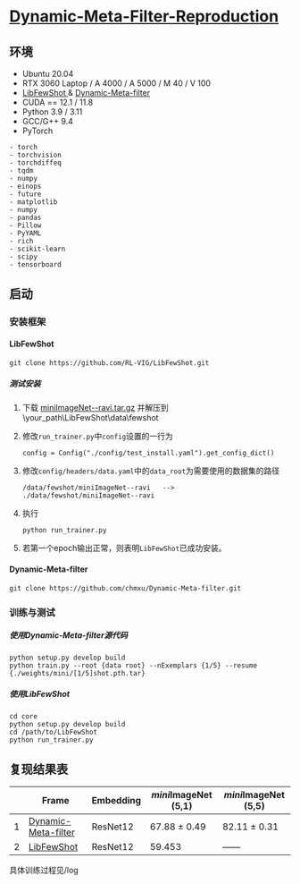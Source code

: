 # [Dynamic-Meta-Filter-Reproduction](https://github.com/ZYXinnn/Dynamic-Meta-Filter-Reproduction)

## 环境

- Ubuntu 20.04
- RTX 3060 Laptop / A 4000 / A 5000 / M 40 / V 100
- [LibFewShot ](https://github.com/RL-VIG/LibFewShot)& [Dynamic-Meta-filter](https://github.com/chmxu/Dynamic-Meta-filter)
- CUDA == 12.1 / 11.8
- Python 3.9 / 3.11
- GCC/G++ 9.4
- PyTorch


```
- torch
- torchvision
- torchdiffeq
- tqdm
- numpy
- einops
- future
- matplotlib
- numpy
- pandas
- Pillow
- PyYAML
- rich
- scikit-learn
- scipy
- tensorboard
```

## 启动

### 安装框架

#### LibFewShot

```
git clone https://github.com/RL-VIG/LibFewShot.git
```

##### 测试安装

1. 下载 [miniImageNet--ravi.tar.gz](https://box.nju.edu.cn/d/7f6c5bd7cfaf4b019c34/) 并解压到 \your_path\LibFewShot\data\fewshot

2. 修改`run_trainer.py`中`config`设置的一行为

   ```
   config = Config("./config/test_install.yaml").get_config_dict()
   ```

3. 修改`config/headers/data.yaml`中的`data_root`为需要使用的数据集的路径

   ```
   /data/fewshot/miniImageNet--ravi   -->    ./data/fewshot/miniImageNet--ravi
   ```

4. 执行

   ```
   python run_trainer.py
   ```

5. 若第一个epoch输出正常，则表明`LibFewShot`已成功安装。

#### Dynamic-Meta-filter

```
git clone https://github.com/chmxu/Dynamic-Meta-filter.git
```

### 训练与测试

##### 使用Dynamic-Meta-filter源代码

```
python setup.py develop build
python train.py --root {data root} --nExemplars {1/5} --resume {./weights/mini/[1/5]shot.pth.tar}
```

##### 使用LibFewShot

```
cd core
python setup.py develop build
cd /path/to/LibFewShot
python run_trainer.py
```

## 复现结果表

|      | Frame                                                        | Embedding | *mini*ImageNet (5,1) | *mini*ImageNet (5,5) |
| ---- | ------------------------------------------------------------ | --------- | -------------------- | -------------------- |
| 1    | [Dynamic-Meta-filter](https://github.com/chmxu/Dynamic-Meta-filter) | ResNet12  | 67.88 ± 0.49         | 82.11 ± 0.31         |
| 2    | [LibFewShot ](https://github.com/RL-VIG/LibFewShot)          | ResNet12  | 59.453               | ——                   |

具体训练过程见/log
